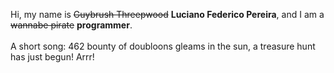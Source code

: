 Hi, my name is ~~Guybrush Threepwood~~ **Luciano Federico Pereira**, and I am a ~~wannabe pirate~~ **programmer**.<br><br>A short song: 462 bounty of doubloons gleams in the sun, a treasure hunt has just begun! Arrr!
